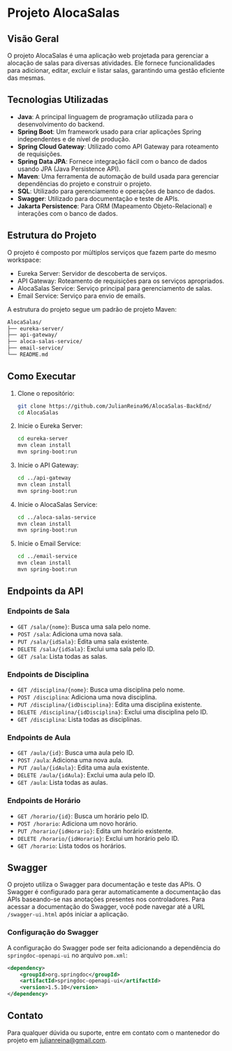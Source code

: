 # Projeto AlocaSalas

## Visão Geral

O projeto AlocaSalas é uma aplicação web projetada para gerenciar a alocação de salas para diversas atividades. Ele fornece funcionalidades para adicionar, editar, excluir e listar salas, garantindo uma gestão eficiente das mesmas.

## Tecnologias Utilizadas

-   **Java**: A principal linguagem de programação utilizada para o desenvolvimento do backend.
-   **Spring Boot**: Um framework usado para criar aplicações Spring independentes e de nível de produção.
-   **Spring Cloud Gateway**: Utilizado como API Gateway para roteamento de requisições.
-   **Spring Data JPA**: Fornece integração fácil com o banco de dados usando JPA (Java Persistence API).
-   **Maven**: Uma ferramenta de automação de build usada para gerenciar dependências do projeto e construir o projeto.
-   **SQL**: Utilizado para gerenciamento e operações de banco de dados.
-   **Swagger**: Utilizado para documentação e teste de APIs.
-   **Jakarta Persistence**: Para ORM (Mapeamento Objeto-Relacional) e interações com o banco de dados.

## Estrutura do Projeto

O projeto é composto por múltiplos serviços que fazem parte do mesmo workspace:

-   Eureka Server: Servidor de descoberta de serviços.
-   API Gateway: Roteamento de requisições para os serviços apropriados.
-   AlocaSalas Service: Serviço principal para gerenciamento de salas.
-   Email Service: Serviço para envio de emails.

A estrutura do projeto segue um padrão de projeto Maven:
```bash
AlocaSalas/
├── eureka-server/
├── api-gateway/
├── aloca-salas-service/
├── email-service/
└── README.md

```


## Como Executar

1.  Clone o repositório:

    ```bash
    git clone https://github.com/JulianReina96/AlocaSalas-BackEnd/
    cd AlocaSalas
    ```

2.  Inicie o Eureka Server:

    ```bash
    cd eureka-server
    mvn clean install
    mvn spring-boot:run
    ```

3.  Inicie o API Gateway:

    ```bash
    cd ../api-gateway
    mvn clean install
    mvn spring-boot:run
    ```

4.  Inicie o AlocaSalas Service:

    ```bash
    cd ../aloca-salas-service
    mvn clean install
    mvn spring-boot:run
    ```

5.  Inicie o Email Service:

    ```bash
    cd ../email-service
    mvn clean install
    mvn spring-boot:run
    ```

## Endpoints da API

### Endpoints de Sala

-   `GET /sala/{nome}`: Busca uma sala pelo nome.
-   `POST /sala`: Adiciona uma nova sala.
-   `PUT /sala/{idSala}`: Edita uma sala existente.
-   `DELETE /sala/{idSala}`: Exclui uma sala pelo ID.
-   `GET /sala`: Lista todas as salas.

### Endpoints de Disciplina

-   `GET /disciplina/{nome}`: Busca uma disciplina pelo nome.
-   `POST /disciplina`: Adiciona uma nova disciplina.
-   `PUT /disciplina/{idDisciplina}`: Edita uma disciplina existente.
-   `DELETE /disciplina/{idDisciplina}`: Exclui uma disciplina pelo ID.
-   `GET /disciplina`: Lista todas as disciplinas.

### Endpoints de Aula

-   `GET /aula/{id}`: Busca uma aula pelo ID.
-   `POST /aula`: Adiciona uma nova aula.
-   `PUT /aula/{idAula}`: Edita uma aula existente.
-   `DELETE /aula/{idAula}`: Exclui uma aula pelo ID.
-   `GET /aula`: Lista todas as aulas.

### Endpoints de Horário

-   `GET /horario/{id}`: Busca um horário pelo ID.
-   `POST /horario`: Adiciona um novo horário.
-   `PUT /horario/{idHorario}`: Edita um horário existente.
-   `DELETE /horario/{idHorario}`: Exclui um horário pelo ID.
-   `GET /horario`: Lista todos os horários.

## Swagger

O projeto utiliza o Swagger para documentação e teste das APIs. O Swagger é configurado para gerar automaticamente a documentação das APIs baseando-se nas anotações presentes nos controladores. Para acessar a documentação do Swagger, você pode navegar até a URL `/swagger-ui.html` após iniciar a aplicação.

### Configuração do Swagger

A configuração do Swagger pode ser feita adicionando a dependência do `springdoc-openapi-ui` no arquivo `pom.xml`:

```xml
<dependency>
    <groupId>org.springdoc</groupId>
    <artifactId>springdoc-openapi-ui</artifactId>
    <version>1.5.10</version>
</dependency>
```
## Contato

Para qualquer dúvida ou suporte, entre em contato com o mantenedor do projeto em [julianreina@gmail.com](mailto:julianreina@gmail.com).
